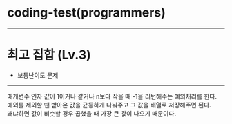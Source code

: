 # coding-test(programmers)
---
# 최고 집합 (Lv.3) 
 - 보통난이도 문제
---
매개변수 인자 값이 1이거나 같거나 n보다 작을 때 -1을 리턴해주는 예외처리를 한다.  
에외를 제외할 땐 받아온 값을 균등하게 나눠주고 그 값을 배열로 저장해주면 된다.  
왜냐하면 값이 비슷할 경우 곱했을 때 가장 큰 값이 나오기 때문이다.  
